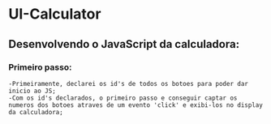 # UI-Calculator

##

## Desenvolvendo o JavaScript da calculadora:

### Primeiro passo:

    -Primeiramente, declarei os id's de todos os botoes para poder dar inicio ao JS;
    -Com os id's declarados, o primeiro passo e conseguir captar os numeros dos botoes atraves de um evento 'click' e exibi-los no display da calculadora;
